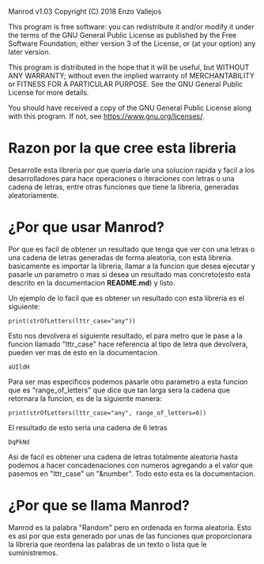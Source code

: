 Manrod v1.03
Copyright (C) 2018 Enzo Vallejos

This program is free software: you can redistribute it and/or modify
it under the terms of the GNU General Public License as published by
the Free Software Foundation; either version 3 of the License, or
(at your option) any later version.

This program is distributed in the hope that it will be useful,
but WITHOUT ANY WARRANTY; without even the implied warranty of
MERCHANTABILITY or FITNESS FOR A PARTICULAR PURPOSE.  See the
GNU General Public License for more details.

You should have received a copy of the GNU General Public License
along with this program.  If not, see <https://www.gnu.org/licenses/>.

# Razon por la que cree esta libreria

Desarrolle esta libreria por que queria darle una solucion rapida y facil a los desarrolladores para hace operaciones o iteraciones con letras o una cadena de letras, entre otras funciones que tiene la libreria, generadas aleatoriamente.

# ¿Por que usar Manrod?

Por que es facil de obtener un resultado que tenga que ver con una letras o una cadena de letras generadas de forma aleatoria, con esta libreria. basicamente es importar la libreria, llamar a la funcion que desea ejecutar y pasarle un parametro o mas si desea un resultado mas concreto(esto esta descrito en la documentacion **README.md**) y listo.

Un ejemplo de lo facil que es obtener un resultado con esta libreria es el siguiente:
```
print(strOfLetters(lttr_case="any"))
```
Esto nos devolvera el siguiente resultado, el para metro que le pase a la funcion llamado "lttr_case" hace referencia al tipo de letra que devolvera, pueden ver mas de esto en la documentacion.
```
aUIldH
```
Para ser mas especificos podemos pasarle otro parametro a esta funcion que es "range_of_letters" que dice que tan larga sera la cadena que retornara la funcion, es de la siguiente manera:
```
print(strOfLetters(lttr_case="any", range_of_letters=6))
```
El resultado de esto seria una cadena de 6 letras
```
DqPkNd
```

Asi de facil es obtener una cadena de letras totalmente aleatoria hasta podemos a hacer concadenaciones con numeros agregando a el valor que pasemos en "lttr_case" un "&number". Todo esto esta es la documentacion.

# ¿Por que se llama Manrod?

Manrod es la palabra "Random" pero en ordenada en forma aleatoria. Esto es asi por que esta generado por unas de las funciones que proporcionara la libreria que reordena las palabras de un texto o lista que le suministremos.
